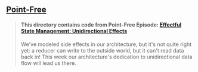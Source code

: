 ## [Point-Free](https://www.pointfree.co)

> #### This directory contains code from Point-Free Episode: [Effectful State Management: Unidirectional Effects](https://www.pointfree.co/episodes/ep77-effectful-state-management-unidirectional-effects)
>
> We've modeled side effects in our architecture, but it's not quite right yet: a reducer can write to the outside world, but it can't read data back in! This week our architecture's dedication to unidirectional data flow will lead us there.
